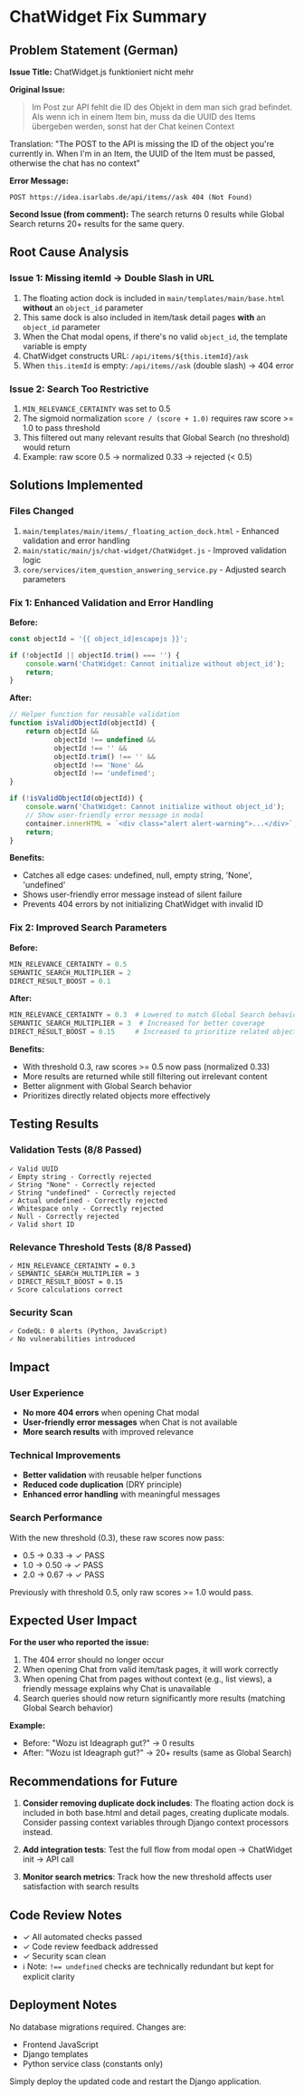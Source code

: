 # ChatWidget Fix Summary

## Problem Statement (German)
**Issue Title:** ChatWidget.js funktioniert nicht mehr

**Original Issue:**
> Im Post zur API fehlt die ID des Objekt in dem man sich grad befindet. Als wenn ich in einem Item bin, muss da die UUID des Items übergeben werden, sonst hat der Chat keinen Context

Translation: "The POST to the API is missing the ID of the object you're currently in. When I'm in an Item, the UUID of the Item must be passed, otherwise the chat has no context"

**Error Message:**
```
POST https://idea.isarlabs.de/api/items//ask 404 (Not Found)
```

**Second Issue (from comment):**
The search returns 0 results while Global Search returns 20+ results for the same query.

## Root Cause Analysis

### Issue 1: Missing itemId → Double Slash in URL
1. The floating action dock is included in `main/templates/main/base.html` **without** an `object_id` parameter
2. This same dock is also included in item/task detail pages **with** an `object_id` parameter
3. When the Chat modal opens, if there's no valid `object_id`, the template variable is empty
4. ChatWidget constructs URL: `/api/items/${this.itemId}/ask`
5. When `this.itemId` is empty: `/api/items//ask` (double slash) → 404 error

### Issue 2: Search Too Restrictive
1. `MIN_RELEVANCE_CERTAINTY` was set to 0.5
2. The sigmoid normalization `score / (score + 1.0)` requires raw score >= 1.0 to pass threshold
3. This filtered out many relevant results that Global Search (no threshold) would return
4. Example: raw score 0.5 → normalized 0.33 → rejected (< 0.5)

## Solutions Implemented

### Files Changed
1. `main/templates/main/items/_floating_action_dock.html` - Enhanced validation and error handling
2. `main/static/main/js/chat-widget/ChatWidget.js` - Improved validation logic
3. `core/services/item_question_answering_service.py` - Adjusted search parameters

### Fix 1: Enhanced Validation and Error Handling

**Before:**
```javascript
const objectId = '{{ object_id|escapejs }}';

if (!objectId || objectId.trim() === '') {
    console.warn('ChatWidget: Cannot initialize without object_id');
    return;
}
```

**After:**
```javascript
// Helper function for reusable validation
function isValidObjectId(objectId) {
    return objectId && 
           objectId !== undefined &&
           objectId !== '' && 
           objectId.trim() !== '' && 
           objectId !== 'None' && 
           objectId !== 'undefined';
}

if (!isValidObjectId(objectId)) {
    console.warn('ChatWidget: Cannot initialize without object_id');
    // Show user-friendly error message in modal
    container.innerHTML = `<div class="alert alert-warning">...</div>`;
    return;
}
```

**Benefits:**
- Catches all edge cases: undefined, null, empty string, 'None', 'undefined'
- Shows user-friendly error message instead of silent failure
- Prevents 404 errors by not initializing ChatWidget with invalid ID

### Fix 2: Improved Search Parameters

**Before:**
```python
MIN_RELEVANCE_CERTAINTY = 0.5
SEMANTIC_SEARCH_MULTIPLIER = 2
DIRECT_RESULT_BOOST = 0.1
```

**After:**
```python
MIN_RELEVANCE_CERTAINTY = 0.3  # Lowered to match Global Search behavior
SEMANTIC_SEARCH_MULTIPLIER = 3  # Increased for better coverage
DIRECT_RESULT_BOOST = 0.15     # Increased to prioritize related objects
```

**Benefits:**
- With threshold 0.3, raw scores >= 0.5 now pass (normalized 0.33)
- More results are returned while still filtering out irrelevant content
- Better alignment with Global Search behavior
- Prioritizes directly related objects more effectively

## Testing Results

### Validation Tests (8/8 Passed)
```
✓ Valid UUID
✓ Empty string - Correctly rejected
✓ String "None" - Correctly rejected
✓ String "undefined" - Correctly rejected
✓ Actual undefined - Correctly rejected
✓ Whitespace only - Correctly rejected
✓ Null - Correctly rejected
✓ Valid short ID
```

### Relevance Threshold Tests (8/8 Passed)
```
✓ MIN_RELEVANCE_CERTAINTY = 0.3
✓ SEMANTIC_SEARCH_MULTIPLIER = 3
✓ DIRECT_RESULT_BOOST = 0.15
✓ Score calculations correct
```

### Security Scan
```
✓ CodeQL: 0 alerts (Python, JavaScript)
✓ No vulnerabilities introduced
```

## Impact

### User Experience
- **No more 404 errors** when opening Chat modal
- **User-friendly error messages** when Chat is not available
- **More search results** with improved relevance

### Technical Improvements
- **Better validation** with reusable helper functions
- **Reduced code duplication** (DRY principle)
- **Enhanced error handling** with meaningful messages

### Search Performance
With the new threshold (0.3), these raw scores now pass:
- 0.5 → 0.33 → ✓ PASS
- 1.0 → 0.50 → ✓ PASS
- 2.0 → 0.67 → ✓ PASS

Previously with threshold 0.5, only raw scores >= 1.0 would pass.

## Expected User Impact

**For the user who reported the issue:**
1. The 404 error should no longer occur
2. When opening Chat from valid item/task pages, it will work correctly
3. When opening Chat from pages without context (e.g., list views), a friendly message explains why Chat is unavailable
4. Search queries should now return significantly more results (matching Global Search behavior)

**Example:**
- Before: "Wozu ist Ideagraph gut?" → 0 results
- After: "Wozu ist Ideagraph gut?" → 20+ results (same as Global Search)

## Recommendations for Future

1. **Consider removing duplicate dock includes**: The floating action dock is included in both base.html and detail pages, creating duplicate modals. Consider passing context variables through Django context processors instead.

2. **Add integration tests**: Test the full flow from modal open → ChatWidget init → API call

3. **Monitor search metrics**: Track how the new threshold affects user satisfaction with search results

## Code Review Notes

- ✓ All automated checks passed
- ✓ Code review feedback addressed
- ✓ Security scan clean
- ℹ️ Note: `!== undefined` checks are technically redundant but kept for explicit clarity

## Deployment Notes

No database migrations required. Changes are:
- Frontend JavaScript
- Django templates  
- Python service class (constants only)

Simply deploy the updated code and restart the Django application.

